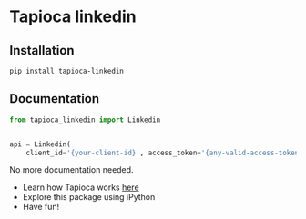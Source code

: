 # Tapioca linkedin

## Installation
```
pip install tapioca-linkedin
```

## Documentation
``` python
from tapioca_linkedin import Linkedin


api = Linkedin(
	client_id='{your-client-id}', access_token='{any-valid-access-token}')

```

No more documentation needed.

- Learn how Tapioca works [here](http://tapioca-wrapper.readthedocs.org/en/stable/quickstart.html)
- Explore this package using iPython
- Have fun!
